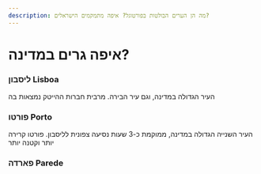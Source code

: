```yaml
---
description: מה הן הערים הבולטות בפורטוגל? איפה מתמקמים הישראלים?
---
```


# איפה גרים במדינה?

### ליסבון Lisboa

העיר הגדולה במדינה, וגם עיר הבירה. מרבית חברות ההייטק נמצאות בה

### פורטו Porto

העיר השנייה הגדולה במדינה, ממוקמת כ-3 שעות נסיעה צפונית לליסבון. פורטו קרירה יותר וקטנה יותר

### פארדה Parede
